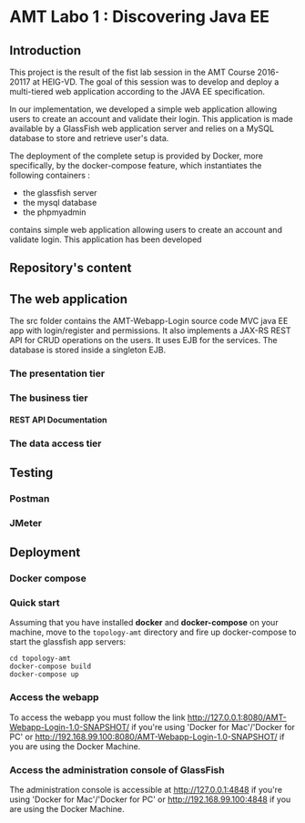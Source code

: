 # AMT Labo 1 : Discovering Java EE 

## Introduction

This project is the result of the fist lab session in the AMT Course 2016-20117 at HEIG-VD. The goal of this session was to develop and deploy a multi-tiered web application according to the JAVA EE specification.

In our implementation, we developed a simple web application allowing users to create an account and validate their login. This application is made available by a GlassFish web application server and relies on a MySQL database to store and retrieve user's data.

The deployment of the complete setup is provided by Docker, more specifically, by the docker-compose feature, which instantiates the following containers :
* the glassfish server 
* the mysql database
* the phpmyadmin 

contains simple web application allowing users to create an account and validate login.
This application has been developed 


## Repository's content


## The web application

The src folder contains the AMT-Webapp-Login source code MVC java EE app with login/register and permissions. It also implements a JAX-RS REST API for CRUD operations on the users. It uses EJB for the services. The database is stored inside a singleton EJB.

### The presentation tier

### The business tier

#### REST API Documentation

### The data access tier

## Testing

### Postman

### JMeter

## Deployment

### Docker compose

### Quick start

Assuming that you have installed **docker** and **docker-compose** on your machine, move to the `topology-amt` directory and fire up docker-compose to start the glassfish app servers:

```
cd topology-amt
docker-compose build
docker-compose up
```

### Access the webapp

To access the webapp you must follow the link http://127.0.0.1:8080/AMT-Webapp-Login-1.0-SNAPSHOT/ if you're using 'Docker for Mac'/'Docker for PC' or http://192.168.99.100:8080/AMT-Webapp-Login-1.0-SNAPSHOT/ if you are using the Docker Machine.

### Access the administration console of GlassFish

The administration console is accessible at http://127.0.0.1:4848 if you're using 'Docker for Mac'/'Docker for PC' or http://192.168.99.100:4848 if you are using the Docker Machine.
